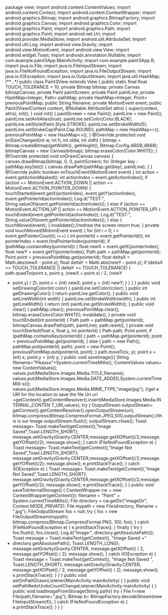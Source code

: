 package view;
import android.content.ContentValues;
import android.content.Context;
import android.content.ContextWrapper;
import android.graphics.Bitmap;
import android.graphics.BitmapFactory;
import android.graphics.Canvas;
import android.graphics.Color;
import android.graphics.Paint;
import android.graphics.Path;
import android.graphics.Point;
import android.net.Uri;
import android.provider.MediaStore;
import android.util.AttributeSet;
import android.util.Log;
import android.view.Gravity;
import android.view.MotionEvent;
import android.view.View;
import android.widget.Toast;
import androidx.annotation.Nullable;
import com.example.paint3App.MainActivity;
import com.example.paint3App.R;
import java.io.File;
import java.io.FileInputStream;
import java.io.FileNotFoundException;
import java.io.FileOutputStream;
import java.io.IOException;
import java.io.OutputStream;
import java.util.HashMap;
/**...*/
public class Paint3View extends View {
public static final float TOUCH_TOLERANCE = 10;
private Bitmap bitmap;
private Canvas bitmapCanvas;
private Paint paintScreen;
private Paint paintLine;
private HashMap<Integer, Path> pathMap;
private HashMap<Integer, Point> previousPointMap;
public String filename;
private MotionEvent event;
public Paint3View(Context context, @Nullable AttributeSet attrs) {
super(context, attrs);
init();
}
void init() {
paintScreen = new Paint();
paintLine = new Paint();
paintLine.setAntiAlias(true);
paintLine.setColor(Color.BLACK);
paintLine.setStyle(Paint.Style.STROKE);
paintLine.setStrokeWidth(5);
paintLine.setStrokeCap(Paint.Cap.ROUND);
pathMap = new HashMap<>();
previousPointMap = new HashMap<>();
}
@Override
protected void onSizeChanged(int w, int h, int oldw, int oldh) {
bitmap = Bitmap.createBitmap(getWidth(), getHeight(),
Bitmap.Config.ARGB_8888);
bitmapCanvas = new Canvas(bitmap);
bitmap.eraseColor(Color.WHITE);
}
@Override
protected void onDraw(Canvas canvas) {
canvas.drawBitmap(bitmap, 0, 0, paintScreen);
for (Integer key : pathMap.keySet()) {
canvas.drawPath(pathMap.get(key), paintLine);
}
}
@Override
public boolean onTouchEvent(MotionEvent event) {
int action = event.getActionMasked();
int actionIndex = event.getActionIndex();
if (action == MotionEvent.ACTION_DOWN || action ==
MotionEvent.ACTION_POINTER_DOWN) {
touchStarted(event.getX(actionIndex),
event.getY(actionIndex),
event.getPointerId(actionIndex));
Log.d("TEST:", String.valueOf(event.getPointerId(actionIndex)));
} else if (action == MotionEvent.ACTION_UP || action ==
MotionEvent.ACTION_POINTER_UP) {
touchEnded(event.getPointerId(actionIndex));
Log.d("TEST:", String.valueOf(event.getPointerId(actionIndex)));
} else {
touchMoved(event);
}
invalidate();//redraw the screen
return true;
}
private void touchMoved(MotionEvent event) {
for (int i = 0; i < event.getPointerCount(); i++) {
int pointerId = event.getPointerId(i);
int pointerIndex = event.findPointerIndex(pointerId);
if (pathMap.containsKey(pointerId)) {
float newX = event.getX(pointerIndex);
float newY = event.getY(pointerIndex);
Path path = pathMap.get(pointerId);
Point point = previousPointMap.get(pointerId);
float deltaX = Math.abs(newX - point.x);
float deltaY = Math.abs(newY - point.y);
if (deltaX >= TOUCH_TOLERANCE || deltaY >= TOUCH_TOLERANCE) {
path.quadTo(point.x, point.y, (newX + point.x) / 2, (newY
+ point.y) / 2);
point.x = (int) newX;
point.y = (int) newY;
}
}
}
}
public void setDrawingColor(int color) {
paintLine.setColor(color);
}
public int getDrawingColor() {
return paintLine.getColor();
}
public void setLineWidth(int width) {
paintLine.setStrokeWidth(width);
}
public int getLineWidth() {
return (int) paintLine.getStrokeWidth();
}
public void clear() {
pathMap.clear();
previousPointMap.clear();
bitmap.eraseColor(Color.WHITE);
invalidate();
}
private void touchEnded(int pointerId) {
Path path = pathMap.get(pointerId);
bitmapCanvas.drawPath(path, paintLine);
path.reset();
}
private void touchStarted(float x, float y, int pointerId) {
Path path;
Point point;
if (pathMap.containsKey(pointerId)) {
path = pathMap.get(pointerId);
point = previousPointMap.get(pointerId);
} else {
path = new Path();
pathMap.put(pointerId, path);
point = new Point();
previousPointMap.put(pointerId, point);
}
path.moveTo(x, y);
point.x = (int) x;
point.y = (int) y;
}
public void saveImage(){
String filename="Pikasso"+System.currentTimeMillis();
ContentValues values= new ContentValues();
values.put(MediaStore.Images.Media.TITLE,filename);
values.put(MediaStore.Images.Media.DATE_ADDED,System.currentTimeMilli
s());
values.put(MediaStore.Images.Media.MIME_TYPE,"image/jpg");
//get a URI for the location to save the file
Uri uri
=getContext().getContentResolver().insert(MediaStore.Images.Media.INTERNAL_CONTEN
T_URI,values);
try {
OutputStream outputStream=
getContext().getContentResolver().openOutputStream(uri);
bitmap.compress(Bitmap.CompressFormat.JPEG,500,outputStream);//th
is is our Image
outputStream.flush();
outputStream.close();
Toast message= Toast.makeText(getContext(),"Image
Saved",Toast.LENGTH_SHORT);
message.setGravity(Gravity.CENTER,message.getXOffset()/2,message.
getYOffset()/2);
message.show();
} catch (FileNotFoundException e) {
Toast message= Toast.makeText(getContext(),"Image Not
Saved",Toast.LENGTH_SHORT);
message.setGravity(Gravity.CENTER,message.getXOffset()/2,message.
getYOffset()/2);
message.show();
e.printStackTrace();
} catch (IOException e) {
Toast message= Toast.makeText(getContext(),"Image Not
Saved",Toast.LENGTH_SHORT);
message.setGravity(Gravity.CENTER,message.getXOffset()/2,message.
getYOffset()/2);
message.show();
e.printStackTrace();
}
}
public void saveToInternalStorage() {
ContextWrapper cw = new ContextWrapper(getContext());
filename = "Paint" + System.currentTimeMillis();
File directory = cw.getDir("imageDir", Context.MODE_PRIVATE);
File mypath = new File(directory, filename + ".jpg");
FileOutputStream fos = null;
try {
fos = new FileOutputStream(mypath);
bitmap.compress(Bitmap.CompressFormat.PNG, 100, fos);
} catch (FileNotFoundException e) {
e.printStackTrace();
} finally {
try {
fos.flush();
fos.close();
Log.d("Image:", directory.getAbsolutePath());
Toast message = Toast.makeText(getContext(), "Image Saved +"
+ directory.getAbsolutePath(), Toast.LENGTH_LONG);
message.setGravity(Gravity.CENTER, message.getXOffset() / 2,
message.getYOffset() / 2);
message.show();
} catch (IOException e) {
Toast message = Toast.makeText(getContext(), "Image Not Saved
", Toast.LENGTH_SHORT);
message.setGravity(Gravity.CENTER, message.getXOffset() / 2,
message.getYOffset() / 2);
message.show();
e.printStackTrace();
}
}
}
public void setOnPathDrawnListener(MainActivity mainActivity) {
}
public void setPathRedoUndoCountChangeListener(MainActivity mainActivity)
{
}
public void loadImageFromStorage(String path){
try {
File f=new File(path,filename+".jpg");
Bitmap b= BitmapFactory.decodeStream(new FileInputStream(f));
} catch (FileNotFoundException e) {
e.printStackTrace();
}
}
}
